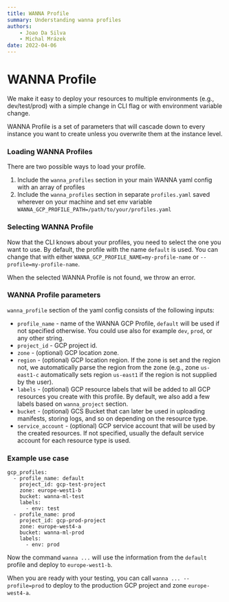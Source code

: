 ```yaml
---
title: WANNA Profile
summary: Understanding wanna profiles
authors:
    - Joao Da Silva
    - Michal Mrázek
date: 2022-04-06
---
```


# WANNA Profile
We make it easy to deploy your resources to multiple environments (e.g., dev/test/prod)
with a simple change in CLI flag or with environment variable change.

WANNA Profile is a set of parameters that will cascade down to every instance you want to create
unless you overwrite them at the instance level.

### Loading WANNA Profiles
There are two possible ways to load your profile.

1. Include the `wanna_profiles` section in your main WANNA yaml config with an array of profiles
2. Include the `wanna_profiles` section in separate `profiles.yaml` saved wherever on your machine
and set env variable `WANNA_GCP_PROFILE_PATH=/path/to/your/profiles.yaml`
   
### Selecting WANNA Profile
Now that the CLI knows about your profiles, you need to select the one you want to use.
By default, the profile with the name `default` is used. You can change that with 
either `WANNA_GCP_PROFILE_NAME=my-profile-name` or `--profile=my-profile-name`.

When the selected WANNA Profile is not found, we throw an error.

### WANNA Profile parameters
`wanna_profile` section of the yaml config consists of the following inputs:

- `profile_name` - name of the WANNA GCP Profile, `default` will be used if not specified otherwise.
  You could use also for example `dev`, `prod`, or any other string.
- `project_id` - GCP project id.
- `zone` - (optional) GCP location zone.
- `region` - (optional) GCP location region. If the zone is set and the region not, we automatically
  parse the region from the zone (e.g., zone `us-east1-c` automatically sets region `us-east1` if the region 
  is not supplied by the user).
- `labels` - (optional) GCP resource labels that will be added to all GCP resources you create with this profile.
  By default, we also add a few labels based on `wanna_project` section.
- `bucket` - (optional) GCS Bucket that can later be used in uploading manifests, storing logs, and so on depending
  on the resource type.
- `service_account` - (optional) GCP service account that will be used by the created resources.
If not specified, usually the default service account for each resource type is used.
  
### Example use case
```
gcp_profiles:
  - profile_name: default
    project_id: gcp-test-project
    zone: europe-west1-b
    bucket: wanna-ml-test
    labels:
      - env: test
  - profile_name: prod
    project_id: gcp-prod-project
    zone: europe-west4-a
    bucket: wanna-ml-prod
    labels:
      - env: prod
```
Now the command `wanna ...` will use the information from the `default` profile and deploy to 
`europe-west1-b`.

When you are ready with your testing, you can call `wanna ... --profile=prod` to deploy
to the production GCP project and zone `europe-west4-a`.